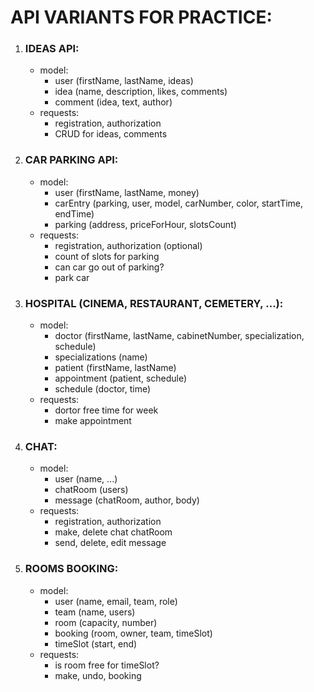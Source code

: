 # API VARIANTS FOR PRACTICE:

1) ### IDEAS API:
    - model:
        - user (firstName, lastName, ideas)
        - idea (name, description, likes, comments)
        - comment (idea, text, author)
     - requests:
        - registration, authorization
        - CRUD for ideas, comments

2) ### CAR PARKING API:
    - model:
        - user (firstName, lastName, money)
        - carEntry (parking, user, model, carNumber, color, startTime, endTime)
        - parking (address, priceForHour, slotsCount)
    - requests:
        - registration, authorization (optional)
        - count of slots for parking
        - can car go out of parking?
        - park car

3) ### HOSPITAL (CINEMA, RESTAURANT, CEMETERY, ...):
    - model:
        - doctor (firstName, lastName, cabinetNumber, specialization, schedule)
        - specializations (name)
        - patient (firstName, lastName)
        - appointment (patient, schedule)
        - schedule (doctor, time)
    - requests:
        - dortor free time for week
        - make appointment

4) ### CHAT:
    - model:
        - user (name, ...)
        - chatRoom (users)
        - message (chatRoom, author, body)
    - requests:
        - registration, authorization
        - make, delete chat chatRoom
        - send, delete, edit message

5) ### ROOMS BOOKING:
    - model:
        - user (name, email, team, role)
        - team (name, users)
        - room (capacity, number)
        - booking (room, owner, team, timeSlot)
        - timeSlot (start, end)
    - requests:
        - is room free for timeSlot?
        - make, undo, booking
